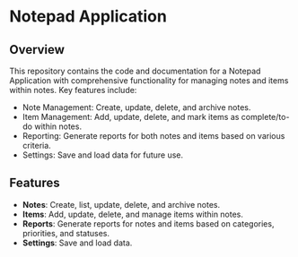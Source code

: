 # Notepad Application

## Overview

This repository contains the code and documentation for a Notepad Application with comprehensive functionality for managing notes and items within notes. Key features include:

- Note Management: Create, update, delete, and archive notes.
- Item Management: Add, update, delete, and mark items as complete/to-do within notes.
- Reporting: Generate reports for both notes and items based on various criteria.
- Settings: Save and load data for future use.

## Features

- **Notes**: Create, list, update, delete, and archive notes.
- **Items**: Add, update, delete, and manage items within notes.
- **Reports**: Generate reports for notes and items based on categories, priorities, and statuses.
- **Settings**: Save and load data.
